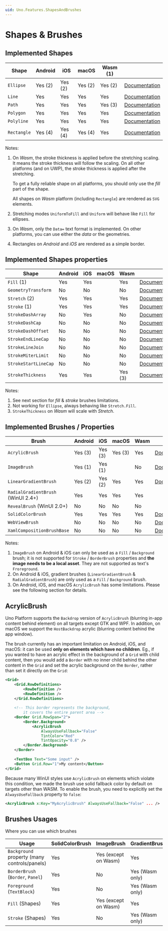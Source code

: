 ```yaml
---
uid: Uno.Features.ShapesAndBrushes
---
```


# Shapes & Brushes

## Implemented Shapes

| Shape       | Android | iOS     | macOS   | Wasm (1) |                                                              |
| ----------- | ------- | ------- | ------- | -------- | ------------------------------------------------------------ |
| `Ellipse`   | Yes (2) | Yes (2) | Yes (2) | Yes (2)  | [Documentation](https://docs.microsoft.com/en-us/uwp/api/windows.ui.xaml.shapes.ellipse) |
| `Line`      | Yes     | Yes     | Yes     | Yes      | [Documentation](https://docs.microsoft.com/en-us/uwp/api/windows.ui.xaml.shapes.line) |
| `Path`      | Yes     | Yes     | Yes     | Yes (3)  | [Documentation](https://docs.microsoft.com/en-us/uwp/api/windows.ui.xaml.shapes.path) |
| `Polygon`   | Yes     | Yes     | Yes     | Yes      | [Documentation](https://docs.microsoft.com/en-us/uwp/api/windows.ui.xaml.shapes.polygon) |
| `Polyline`  | Yes     | Yes     | Yes     | Yes      | [Documentation](https://docs.microsoft.com/en-us/uwp/api/windows.ui.xaml.shapes.polyline) |
| `Rectangle` | Yes (4) | Yes (4) | Yes (4) | Yes      | [Documentation](https://docs.microsoft.com/en-us/uwp/api/windows.ui.xaml.shapes.rectangle) |

Notes:

1. On _Wasm_, the stroke thickness is applied before the stretching
   scaling. It means the stroke thickness will follow the scaling.
   On all other platforms (and on UWP), the stroke thickness is applied
   after the stretching.

   To get a fully reliable shape on all platforms, you should only
   use the _fill_ part of the shape.
   
   All shapes on _Wasm_ platform (including `Rectangle`) are rendered as `SVG` elements.
   
2. Stretching modes `UniformToFill` and `Uniform` will behave like
   `Fill` for ellipses.
   
3. On _Wasm_, only the `Data=` text format is implemented.
   On other platforms, you can use either the _data_ or the geometries.
   
4. Rectangles on _Android_ and _iOS_ are rendered as a simple border.

## Implemented Shapes properties

| Shape                | Android | iOS  | macOS | Wasm    |                                                              |
| -------------------- | ------- | ---- | ----- | ------- | ------------------------------------------------------------ |
| `Fill` (1)           | Yes     | Yes  |       | Yes     | [Documentation](https://docs.microsoft.com/en-us/uwp/api/windows.ui.xaml.shapes.shape.fill) |
| `GeometryTransform`  | No      | No   |       | No      | [Documentation](https://docs.microsoft.com/en-us/uwp/api/windows.ui.xaml.shapes.shape.geometrytransform) |
| `Stretch` (2)        | Yes     | Yes  |       | Yes     | [Documentation](https://docs.microsoft.com/en-us/uwp/api/windows.ui.xaml.shapes.shape.stretch) |
| `Stroke` (1)         | Yes     | Yes  |       | Yes     | [Documentation](https://docs.microsoft.com/en-us/uwp/api/windows.ui.xaml.shapes.shape.stroke) |
| `StrokeDashArray`    | No      | Yes  |       | No      | [Documentation](https://docs.microsoft.com/en-us/uwp/api/windows.ui.xaml.shapes.shape.strokedasharray) |
| `StrokeDashCap`      | No      | No   |       | No      | [Documentation](https://docs.microsoft.com/en-us/uwp/api/windows.ui.xaml.shapes.shape.strokedashcap) |
| `StrokeDashOffset`   | No      | No   |       | No      | [Documentation](https://docs.microsoft.com/en-us/uwp/api/windows.ui.xaml.shapes.shape.strokedashoffset) |
| `StrokeEndLineCap`   | No      | No   |       | No      | [Documentation](https://docs.microsoft.com/en-us/uwp/api/windows.ui.xaml.shapes.shape.strokeendlinecap) |
| `StrokeLineJoin`     | No      | No   |       | No      | [Documentation](https://docs.microsoft.com/en-us/uwp/api/windows.ui.xaml.shapes.shape.strokelinejoin) |
| `StrokeMiterLimit`   | No      | No   |       | No      | [Documentation](https://docs.microsoft.com/en-us/uwp/api/windows.ui.xaml.shapes.shape.strokemiterlimit) |
| `StrokeStartLineCap` | No      | No   |       | No      | [Documentation](https://docs.microsoft.com/en-us/uwp/api/windows.ui.xaml.shapes.shape.strokestartlinecap) |
| `StrokeThickness`    | Yes     | Yes  |       | Yes (3) | [Documentation](https://docs.microsoft.com/en-us/uwp/api/windows.ui.xaml.shapes.shape.strokethickness) |

Notes:

1. See next section for _fill_ & _stroke_ brushes limitations.
2. Not working for `Ellipse`, always behaving like `Stretch.Fill`.
3. `StrokeThickness` on _Wasm_ will scale with _Stretch_.

## Implemented Brushes / Properties

| Brush                              | Android | iOS     | macOS | Wasm |                                                              |
| ---------------------------------- | ------- | ------- | ---- | ------------------------------------------------------------ | ---------------------------------- |
| `AcrylicBrush`                     | Yes (3) | Yes (3) | Yes (3) | Yes   | [Documentation](https://docs.microsoft.com/fr-ca/uwp/api/windows.ui.xaml.media.acrylicbrush) |
| `ImageBrush`                       | Yes (1) | Yes (1) |  | No   | [Documentation](https://docs.microsoft.com/en-us/uwp/api/Windows.UI.Xaml.Media.ImageBrush) |
| `LinearGradientBrush` | Yes (2) | Yes (2) | Yes  | Yes | [Documentation](https://docs.microsoft.com/en-us/uwp/api/Windows.UI.Xaml.Media.LinearGradientBrush) |
| `RadialGradientBrush` (WinUI 2.4+) | Yes | Yes  | Yes  | Yes |                                                              |
| `RevealBrush` (WinUI 2.0+) | No     | No     | No   | No  |                                                              |
| `SolidColorBrush`                  | Yes     | Yes     | Yes  | Yes  | [Documentation](https://docs.microsoft.com/en-us/uwp/api/Windows.UI.Xaml.Media.SolidColorBrush) |
| `WebViewBrush`                     | No      | No      | No    | No   | [Documentation](https://docs.microsoft.com/en-us/uwp/api/Windows.UI.Xaml.Controls.WebViewBrush) |
| `XamlCompositionBrushBase`         | No      | No      | No    | No   | [Documentation](https://docs.microsoft.com/en-us/uwp/api/windows.ui.xaml.media.xamlcompositionbrushbase) |

Notes:

1. `ImageBrush` on Android & iOS can only be used as a `Fill` / `Background` brush; it is not supported for `Stroke`  / `BorderBrush` properties and **the image needs to be a local asset**. They are not supported as text's `Froreground`.
2. On Android & iOS, gradient brushes (`LinearGradientBrush` & `RadialGradientBrush`) are only used as a `Fill` / `Background` brush.
3. On Android, iOS, and macOS `AcrylicBrush` has some limitations. Please see the following section for details.

## AcrylicBrush

Uno Platform supports the `Backdrop` version of `AcrylicBrush` (blurring in-app content behind element) on all targets except GTK and WPF. In addition, on macOS we support the `HostBackdrop` acrylic (blurring content behind the app window).

The brush currently has an important limitation on Android, iOS, and macOS: it can be used **only on elements which have no children**. Eg., if you wanted to have an acrylic effect in the background of a `Grid` with child content, then you would add a `Border` with no inner child behind the other content in the `Grid` and set the acrylic background on the `Border`, rather than set it directly on the `Grid`:

```xml
<Grid>
    <Grid.RowDefinitions>
        <RowDefinition />
        <RowDefinition />
    </Grid.RowDefinitions>
    
    <!-- This border represents the background, 
        it covers the entire parent area -->
    <Border Grid.RowSpan="2">
        <Border.Background>
            <AcrylicBrush 
                AlwaysUseFallback="False" 
                TintColor="Red" 
                TintOpacity="0.8" />
        </Border.Background>
    </Border>
    
    <TextBox Text="Some input" />
    <Button Grid.Row="1">My content</Button>
</Grid>

```

Because many WinUI styles use `AcrylicBrush` on elements which violate this condition, we made the brush use solid fallback color by default on targets other than WASM. To enable the brush, you need to explicitly set the `AlwaysUseFallback` property to `false`:

```xml
<AcrylicBrush x:Key="MyAcrylicBrush" AlwaysUseFallback="False" ... />
```

## Brushes Usages

Where you can use which brushes

| Usage                                        | SolidColorBrush | ImageBrush           | GradientBrush   |
| -------------------------------------------- | --------------- | -------------------- | --------------- |
| `Background` property (many controls/panels) | Yes             | Yes (except on Wasm) | Yes             |
| `BorderBrush` (`Border`, `Panel`)            | Yes             | No                   | Yes (Wasm only) |
| `Foreground` (`TextBlock`)                   | Yes             | No                   | Yes (Wasm only) |
| `Fill` (Shapes)                              | Yes             | Yes (except on Wasm) | Yes             |
| `Stroke` (Shapes)                            | Yes             | No                   | Yes (Wasm only) |

